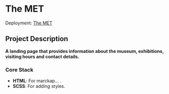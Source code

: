 # The MET

Deployment: [The MET](https://natalia646.github.io/the_met/)

## Project Description

**A landing page that provides information about the museum, exhibitions, visiting hours and contact details.**

### Core Stack
- **HTML**: For marckap... .
- **SCSS**: For adding styles.
